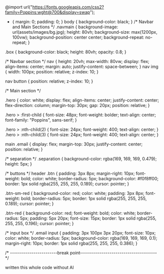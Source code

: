 @import url("https://fonts.googleapis.com/css2?family=Poppins:wght@700&display=swap");
* {
  margin: 0;
  padding: 0;
}
body {
  background-color: black;
}
/* Navbar and Main Sections */
.navmain {
  background-image: url(assets/images/bg.jpg);
  height: 80vh;
  background-size: max(1200px, 100vw);
  background-position: center center;
  background-repeat: no-repeat;
}

.box {
  background-color: black;
  height: 80vh;
  opacity: 0.8;
}

/* Navbar section */
nav {
  height: 20vh;
  max-width: 80vw;
  display: flex;
  align-items: center;
  margin: auto;
  justify-content: space-between;
}
nav img {
  width: 100px;
  position: relative;
  z-index: 10;
}

nav button {
  position: relative;
  z-index: 10;
}

/* Main section */

.hero {
  color: white;
  display: flex;
  align-items: center;
  justify-content: center;
  flex-direction: column;
  margin-top: 30px;
  gap: 20px;
  position: relative;
}

.hero > :first-child {
  font-size: 48px;
  font-weight: bolder;
  text-align: center;
  font-family: "Poppins", sans-serif;
}

.hero > :nth-child(2) {
  font-size: 24px;
  font-weight: 400;
  text-align: center;
}
.hero > :nth-child(3) {
  font-size: 24px;
  font-weight: 400;
  text-align: center;
}

main .email {
  display: flex;
  margin-top: 30px;
  justify-content: center;
  position: relative;
}

/* separation */
.separation {
  background-color: rgba(169, 169, 169, 0.479);
  height: 5px;
}

/* buttons */
header .btn {
  padding: 3px 8px;
  margin-right: 10px;
  font-weight: bold;
  color: white;
  border-radius: 5px;
  background-color: #f0f8ff00;
  border: 1px solid rgba(255, 255, 255, 0.189);
  cursor: pointer;
}

.btn-sm-red {
  background-color: red;
  color: white;
  padding: 3px 8px;
  font-weight: bold;
  border-radius: 5px;
  border: 1px solid rgba(255, 255, 255, 0.189);
  cursor: pointer;
}

.btn-red {
  background-color: red;
  font-weight: bold;
  color: white;
  border-radius: 5px;
  padding: 5px 20px;
  font-size: 15px;
  border: 1px solid rgba(255, 255, 255, 0.196);
  cursor: pointer;
}

/* input box */
.email input {
  padding: 3px 100px 3px 20px;
  font-size: 10px;
  color: white;
  border-radius: 5px;
  background-color: rgba(169, 169, 169, 0.1);
  margin-right: 10px;
  border: 1px solid rgba(255, 255, 255, 0.386);
}

/* ------------------------break point--------------------------------------- */

written this whole code without AI